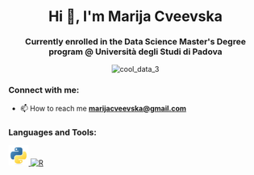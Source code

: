<h1 align="center">Hi 👋, I'm Marija Cveevska</h1>
<h3 align="center">Currently enrolled in the Data Science Master's Degree program @ Università degli Studi di Padova</h3>

<div align="center">
  <img src="https://github.com/marijacveevska/marijacveevska/assets/94995858/2a71dccd-501f-4b60-a875-5b68f6ae538a" alt="cool_data_3" width="500" />
</div>

<h3 align="left">Connect with me:</h3>
<p align="left">
</p>

- 📫 How to reach me **marijacveevska@gmail.com**

<h3 align="left">Languages and Tools:</h3>
<p align="left"> <a href="https://www.python.org" target="_blank" rel="noreferrer"> <img src="https://raw.githubusercontent.com/devicons/devicon/master/icons/python/python-original.svg" alt="python" width="40" height="40"/> </a>
<a href="https://www.r-project.org/" target="_blank" rel="noreferrer"> <img src="https://www.r-project.org/logo/Rlogo.svg" alt="R" width="40" height="40"/> </a> </p>
